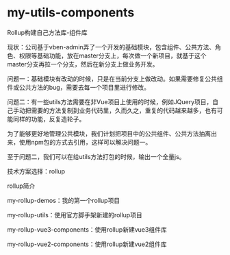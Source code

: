 # my-utils-components
Rollup构建自己方法库-组件库

现状：公司基于vben-admin弄了一个开发的基础模块，包含组件、公共方法、角色、权限等基础功能，放在master分支上，每次做一个新项目，就基于这个master分支再拉一个分支，然后在新分支上做业务开发。

问题一：基础模块有改动的时候，只是在当前分支上做改动。如果需要修复公共组件或公共方法的bug，需要去每一个项目里进行修改。

问题二：有一些utils方法需要在非Vue项目上使用的时候，例如JQuery项目，自己手动把需要的方法复制到业务代码里，久而久之，重复的代码越来越多，也有可能同样的功能，反复造轮子。

为了能够更好地管理公共模块，我们计划把项目中的公共组件、公共方法抽离出来，使用npm包的方式去引用，这样可以解决问题一。

至于问题二，我们可以在给utils方法打包的时候，输出一个全量js。

技术方案选择：rollup

rollup简介

my-rollup-demos：我的第一个rollup项目

my-rollup-utils：使用官方脚手架新建的rollup项目

my-rollup-vue3-components：使用rollup新建vue3组件库

my-rollup-vue2-components：使用rollup新建vue2组件库